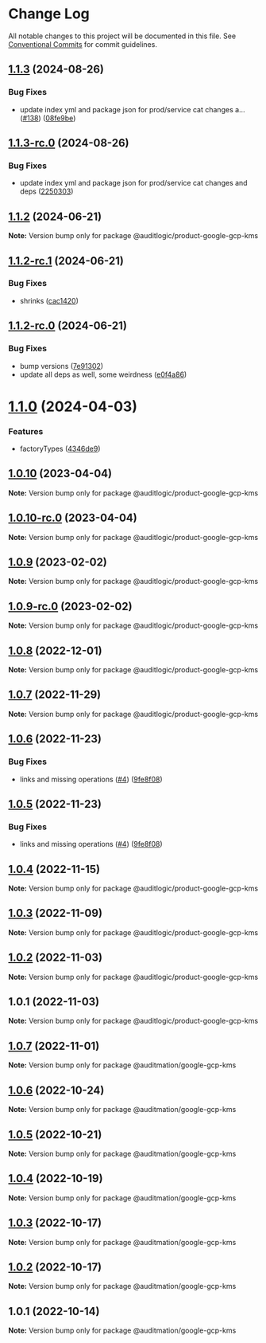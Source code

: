 # Change Log

All notable changes to this project will be documented in this file.
See [Conventional Commits](https://conventionalcommits.org) for commit guidelines.

## [1.1.3](https://github.com/auditlogic/product/compare/@auditlogic/product-google-gcp-kms@1.1.2...@auditlogic/product-google-gcp-kms@1.1.3) (2024-08-26)


### Bug Fixes

* update index yml and package json for prod/service cat changes a… ([#138](https://github.com/auditlogic/product/issues/138)) ([08fe9be](https://github.com/auditlogic/product/commit/08fe9beb1c8457462a19bc69caa02e6212d97e1a))





## [1.1.3-rc.0](https://github.com/auditlogic/product/compare/@auditlogic/product-google-gcp-kms@1.1.2...@auditlogic/product-google-gcp-kms@1.1.3-rc.0) (2024-08-26)


### Bug Fixes

* update index yml and package json for prod/service cat changes and deps ([2250303](https://github.com/auditlogic/product/commit/225030363a363608240135b7ebed386b28f01e4b))





## [1.1.2](https://github.com/auditlogic/product/compare/@auditlogic/product-google-gcp-kms@1.1.2-rc.1...@auditlogic/product-google-gcp-kms@1.1.2) (2024-06-21)

**Note:** Version bump only for package @auditlogic/product-google-gcp-kms





## [1.1.2-rc.1](https://github.com/auditlogic/product/compare/@auditlogic/product-google-gcp-kms@1.1.2-rc.0...@auditlogic/product-google-gcp-kms@1.1.2-rc.1) (2024-06-21)


### Bug Fixes

* shrinks ([cac1420](https://github.com/auditlogic/product/commit/cac14200fefcd8183ab69fe89a47bd3f70f563e9))





## [1.1.2-rc.0](https://github.com/auditlogic/product/compare/@auditlogic/product-google-gcp-kms@1.1.0...@auditlogic/product-google-gcp-kms@1.1.2-rc.0) (2024-06-21)


### Bug Fixes

* bump versions ([7e91302](https://github.com/auditlogic/product/commit/7e913023b8b312150ed7762c32fbbe616be71de5))
* update all deps as well, some weirdness ([e0f4a86](https://github.com/auditlogic/product/commit/e0f4a864714e2d3de6bbf3da014d5312fe53be2f))





# [1.1.0](https://github.com/auditlogic/product/compare/@auditlogic/product-google-gcp-kms@1.0.10...@auditlogic/product-google-gcp-kms@1.1.0) (2024-04-03)


### Features

* factoryTypes ([4346de9](https://github.com/auditlogic/product/commit/4346de92693aee892fccf725338ffc7b80ab182b))





## [1.0.10](https://github.com/auditlogic/product/compare/@auditlogic/product-google-gcp-kms@1.0.9...@auditlogic/product-google-gcp-kms@1.0.10) (2023-04-04)

**Note:** Version bump only for package @auditlogic/product-google-gcp-kms





## [1.0.10-rc.0](https://github.com/auditlogic/product/compare/@auditlogic/product-google-gcp-kms@1.0.9...@auditlogic/product-google-gcp-kms@1.0.10-rc.0) (2023-04-04)

**Note:** Version bump only for package @auditlogic/product-google-gcp-kms





## [1.0.9](https://github.com/auditlogic/product/compare/@auditlogic/product-google-gcp-kms@1.0.8...@auditlogic/product-google-gcp-kms@1.0.9) (2023-02-02)

**Note:** Version bump only for package @auditlogic/product-google-gcp-kms





## [1.0.9-rc.0](https://github.com/auditlogic/product/compare/@auditlogic/product-google-gcp-kms@1.0.8...@auditlogic/product-google-gcp-kms@1.0.9-rc.0) (2023-02-02)

**Note:** Version bump only for package @auditlogic/product-google-gcp-kms





## [1.0.8](https://github.com/auditlogic/product/compare/@auditlogic/product-google-gcp-kms@1.0.7...@auditlogic/product-google-gcp-kms@1.0.8) (2022-12-01)

**Note:** Version bump only for package @auditlogic/product-google-gcp-kms





## [1.0.7](https://github.com/auditlogic/product/compare/@auditlogic/product-google-gcp-kms@1.0.6...@auditlogic/product-google-gcp-kms@1.0.7) (2022-11-29)

**Note:** Version bump only for package @auditlogic/product-google-gcp-kms





## [1.0.6](https://github.com/auditlogic/product/compare/@auditlogic/product-google-gcp-kms@1.0.4...@auditlogic/product-google-gcp-kms@1.0.6) (2022-11-23)


### Bug Fixes

* links and missing operations ([#4](https://github.com/auditlogic/product/issues/4)) ([9fe8f08](https://github.com/auditlogic/product/commit/9fe8f08fe7c57fdb79f991ac35bd6ac2e7dcad38))





## [1.0.5](https://github.com/auditlogic/product/compare/@auditlogic/product-google-gcp-kms@1.0.4...@auditlogic/product-google-gcp-kms@1.0.5) (2022-11-23)


### Bug Fixes

* links and missing operations ([#4](https://github.com/auditlogic/product/issues/4)) ([9fe8f08](https://github.com/auditlogic/product/commit/9fe8f08fe7c57fdb79f991ac35bd6ac2e7dcad38))





## [1.0.4](https://github.com/auditlogic/product/compare/@auditlogic/product-google-gcp-kms@1.0.3...@auditlogic/product-google-gcp-kms@1.0.4) (2022-11-15)

**Note:** Version bump only for package @auditlogic/product-google-gcp-kms





## [1.0.3](https://github.com/auditlogic/product/compare/@auditlogic/product-google-gcp-kms@1.0.2...@auditlogic/product-google-gcp-kms@1.0.3) (2022-11-09)

**Note:** Version bump only for package @auditlogic/product-google-gcp-kms





## [1.0.2](https://github.com/auditlogic/product/compare/@auditlogic/product-google-gcp-kms@1.0.1...@auditlogic/product-google-gcp-kms@1.0.2) (2022-11-03)

**Note:** Version bump only for package @auditlogic/product-google-gcp-kms





## 1.0.1 (2022-11-03)

**Note:** Version bump only for package @auditlogic/product-google-gcp-kms





## [1.0.7](https://github.com/auditmation/store-content/compare/@auditmation/google-gcp-kms@1.0.6...@auditmation/google-gcp-kms@1.0.7) (2022-11-01)

**Note:** Version bump only for package @auditmation/google-gcp-kms





## [1.0.6](https://github.com/auditmation/store-content/compare/@auditmation/google-gcp-kms@1.0.5...@auditmation/google-gcp-kms@1.0.6) (2022-10-24)

**Note:** Version bump only for package @auditmation/google-gcp-kms





## [1.0.5](https://github.com/auditmation/store-content/compare/@auditmation/google-gcp-kms@1.0.4...@auditmation/google-gcp-kms@1.0.5) (2022-10-21)

**Note:** Version bump only for package @auditmation/google-gcp-kms





## [1.0.4](https://github.com/auditmation/store-content/compare/@auditmation/google-gcp-kms@1.0.3...@auditmation/google-gcp-kms@1.0.4) (2022-10-19)

**Note:** Version bump only for package @auditmation/google-gcp-kms





## [1.0.3](https://github.com/auditmation/store-content/compare/@auditmation/google-gcp-kms@1.0.2...@auditmation/google-gcp-kms@1.0.3) (2022-10-17)

**Note:** Version bump only for package @auditmation/google-gcp-kms





## [1.0.2](https://github.com/auditmation/store-content/compare/@auditmation/google-gcp-kms@1.0.1...@auditmation/google-gcp-kms@1.0.2) (2022-10-17)

**Note:** Version bump only for package @auditmation/google-gcp-kms





## 1.0.1 (2022-10-14)

**Note:** Version bump only for package @auditmation/google-gcp-kms
